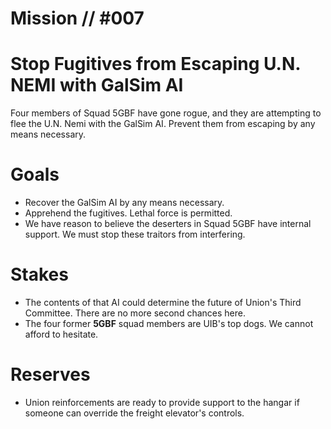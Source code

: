 # Mission // #007
# Stop Fugitives from Escaping U.N. NEMI with GalSim AI

Four members of Squad 5GBF have gone rogue, and they are attempting to flee the U.N. Nemi with the GalSim AI. Prevent them from escaping by any means necessary. 

# Goals
- Recover the GalSim AI by any means necessary. 
- Apprehend the fugitives. Lethal force is permitted. 
- We have reason to believe the deserters in Squad 5GBF have internal support. We must stop these traitors from interfering.

# Stakes
- The contents of that AI could determine the future of Union's Third Committee. There are no more second chances here.
- The four former **5GBF** squad members are UIB's top dogs. We cannot afford to hesitate.

# Reserves
- Union reinforcements are ready to provide support to the hangar if someone can override the freight elevator's controls.